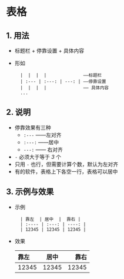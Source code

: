 # 表格

## 1. 用法

- 标题栏 + 停靠设置 + 具体内容
- 形如

        |  |  |  |				——标题栏
        | :--- | :---: | ---: |	——停靠设置
        |  |  |  |				—— 具体内容
        ...

## 2. 说明

- 停靠效果有三种
    - `:---` ——左对齐
    - `:---:` ——居中
    - `---:` —— 右对齐
- `-` 必须大于等于 *3* 个
- 只用 `-` 也行，但需要计算个数，默认为左对齐
- 有的软件，表格上下各空一行，表格可以居中

## 3. 示例与效果

- 示例

        | 靠左  | 居中  |  靠右 |
        | :---- | :---: | ----: |
        | 12345 | 12345 | 12345 |

- 效果

    | 靠左  | 居中  |  靠右 |
    | :---- | :---: | ----: |
    | 12345 | 12345 | 12345 |